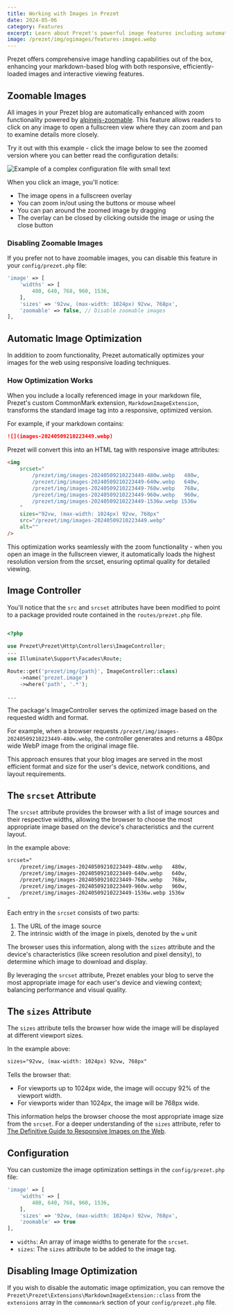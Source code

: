 ```yaml
---
title: Working with Images in Prezet
date: 2024-05-06
category: Features
excerpt: Learn about Prezet's powerful image features including automatic optimization and interactive zoom capabilities.
image: /prezet/img/ogimages/features-images.webp
---
```


Prezet offers comprehensive image handling capabilities out of the box, enhancing your markdown-based blog with both responsive, efficiently-loaded images and interactive viewing features.

## Zoomable Images

All images in your Prezet blog are automatically enhanced with zoom functionality powered by [alpinejs-zoomable](https://github.com/benbjurstrom/alpinejs-zoomable). This feature allows readers to click on any image to open a fullscreen view where they can zoom and pan to examine details more closely.

Try it out with this example - click the image below to see the zoomed version where you can better read the configuration details:

![Example of a complex configuration file with small text](images-20240509210223449.webp)

When you click an image, you'll notice:
- The image opens in a fullscreen overlay
- You can zoom in/out using the buttons or mouse wheel
- You can pan around the zoomed image by dragging
- The overlay can be closed by clicking outside the image or using the close button

### Disabling Zoomable Images

If you prefer not to have zoomable images, you can disable this feature in your `config/prezet.php` file:

```php
'image' => [
    'widths' => [
        480, 640, 768, 960, 1536,
    ],
    'sizes' => '92vw, (max-width: 1024px) 92vw, 768px',
    'zoomable' => false, // Disable zoomable images
],
```

## Automatic Image Optimization

In addition to zoom functionality, Prezet automatically optimizes your images for the web using responsive loading techniques.

### How Optimization Works

When you include a locally referenced image in your markdown file, Prezet's custom CommonMark extension, `MarkdownImageExtension`, transforms the standard image tag into a responsive, optimized version.

For example, if your markdown contains:

```markdown
![](images-20240509210223449.webp)
```

Prezet will convert this into an HTML tag with responsive image attributes:

```html
<img
    srcset="
        /prezet/img/images-20240509210223449-480w.webp   480w,
        /prezet/img/images-20240509210223449-640w.webp   640w,
        /prezet/img/images-20240509210223449-768w.webp   768w,
        /prezet/img/images-20240509210223449-960w.webp   960w,
        /prezet/img/images-20240509210223449-1536w.webp 1536w
    "
    sizes="92vw, (max-width: 1024px) 92vw, 768px"
    src="/prezet/img/images-20240509210223449.webp"
    alt=""
/>
```

This optimization works seamlessly with the zoom functionality - when you open an image in the fullscreen viewer, it automatically loads the highest resolution version from the srcset, ensuring optimal quality for detailed viewing.

## Image Controller

You'll notice that the `src` and `srcset` attributes have been modified to point to a package provided route contained in the `routes/prezet.php` file.

```php

<?php

use Prezet\Prezet\Http\Controllers\ImageController;
...
use Illuminate\Support\Facades\Route;

Route::get('prezet/img/{path}', ImageController::class)
    ->name('prezet.image')
    ->where('path', '.*');

...
```


The package's ImageController serves the optimized image based on the requested width and format. 

For example, when a browser requests `/prezet/img/images-20240509210223449-480w.webp`, the controller generates and returns a 480px wide WebP image from the original image file.

This approach ensures that your blog images are served in the most efficient format and size for the user's device, network conditions, and layout requirements.


## The `srcset` Attribute

The `srcset` attribute provides the browser with a list of image sources and their respective widths, allowing the browser to choose the most appropriate image based on the device's characteristics and the current layout.

In the example above:

```html
srcset="
    /prezet/img/images-20240509210223449-480w.webp   480w,
    /prezet/img/images-20240509210223449-640w.webp   640w,
    /prezet/img/images-20240509210223449-768w.webp   768w,
    /prezet/img/images-20240509210223449-960w.webp   960w,
    /prezet/img/images-20240509210223449-1536w.webp 1536w
"
```

Each entry in the `srcset` consists of two parts:
1. The URL of the image source
2. The intrinsic width of the image in pixels, denoted by the `w` unit

The browser uses this information, along with the `sizes` attribute and the device's characteristics (like screen resolution and pixel density), to determine which image to download and display.

By leveraging the `srcset` attribute, Prezet enables your blog to serve the most appropriate image for each user's device and viewing context; balancing performance and visual quality.

## The `sizes` Attribute

The `sizes` attribute tells the browser how wide the image will be displayed at different viewport sizes. 

In the example above:

```html
sizes="92vw, (max-width: 1024px) 92vw, 768px"
```

Tells the browser that:
- For viewports up to 1024px wide, the image will occupy 92% of the viewport width.
- For viewports wider than 1024px, the image will be 768px wide.

This information helps the browser choose the most appropriate image size from the `srcset`. For a deeper understanding of the `sizes` attribute, refer to [The Definitive Guide to Responsive Images on the Web](https://coderpad.io/blog/development/the-definitive-guide-to-responsive-images-on-the-web/#:~:text=Adding%20the%20sizes%20attribute).

## Configuration

You can customize the image optimization settings in the `config/prezet.php` file:

```php
'image' => [
    'widths' => [
        480, 640, 768, 960, 1536,
    ],
    'sizes' => '92vw, (max-width: 1024px) 92vw, 768px',
    'zoomable' => true
],
```

- `widths`: An array of image widths to generate for the `srcset`.
- `sizes`: The `sizes` attribute to be added to the image tag.

## Disabling Image Optimization

If you wish to disable the automatic image optimization, you can remove the `Prezet\Prezet\Extensions\MarkdownImageExtension::class` from the `extensions` array in the `commonmark` section of your `config/prezet.php` file.
